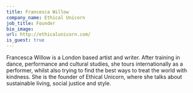 ```yaml
---
title: Francesca Willow
company_name: Ethical Unicorn
job_title: Founder
bio_image:
url: http://ethicalunicorn.com/
is_guest: true
---
```


Francesca Willow is a London based artist and writer. After training in dance, performance and cultural studies, she tours internationally as a performer, whilst also trying to find the best ways to treat the world with kindness. She is the founder of Ethical Unicorn, where she talks about sustainable living, social justice and style.

